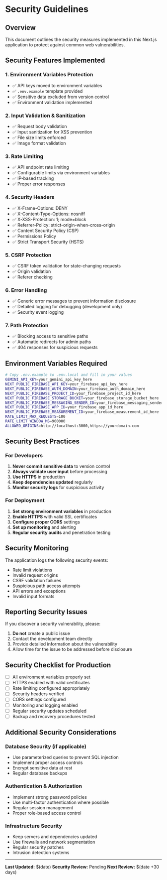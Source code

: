 # Security Guidelines

## Overview
This document outlines the security measures implemented in this Next.js application to protect against common web vulnerabilities.

## Security Features Implemented

### 1. Environment Variables Protection
- ✅ API keys moved to environment variables
- ✅ `.env.example` template provided
- ✅ Sensitive data excluded from version control
- ✅ Environment validation implemented

### 2. Input Validation & Sanitization
- ✅ Request body validation
- ✅ Input sanitization for XSS prevention
- ✅ File size limits enforced
- ✅ Image format validation

### 3. Rate Limiting
- ✅ API endpoint rate limiting
- ✅ Configurable limits via environment variables
- ✅ IP-based tracking
- ✅ Proper error responses

### 4. Security Headers
- ✅ X-Frame-Options: DENY
- ✅ X-Content-Type-Options: nosniff
- ✅ X-XSS-Protection: 1; mode=block
- ✅ Referrer-Policy: strict-origin-when-cross-origin
- ✅ Content Security Policy (CSP)
- ✅ Permissions Policy
- ✅ Strict Transport Security (HSTS)

### 5. CSRF Protection
- ✅ CSRF token validation for state-changing requests
- ✅ Origin validation
- ✅ Referer checking

### 6. Error Handling
- ✅ Generic error messages to prevent information disclosure
- ✅ Detailed logging for debugging (development only)
- ✅ Security event logging

### 7. Path Protection
- ✅ Blocking access to sensitive paths
- ✅ Automatic redirects for admin paths
- ✅ 404 responses for suspicious requests

## Environment Variables Required

```bash
# Copy .env.example to .env.local and fill in your values
GEMINI_API_KEY=your_gemini_api_key_here
NEXT_PUBLIC_FIREBASE_API_KEY=your_firebase_api_key_here
NEXT_PUBLIC_FIREBASE_AUTH_DOMAIN=your_firebase_auth_domain_here
NEXT_PUBLIC_FIREBASE_PROJECT_ID=your_firebase_project_id_here
NEXT_PUBLIC_FIREBASE_STORAGE_BUCKET=your_firebase_storage_bucket_here
NEXT_PUBLIC_FIREBASE_MESSAGING_SENDER_ID=your_firebase_messaging_sender_id_here
NEXT_PUBLIC_FIREBASE_APP_ID=your_firebase_app_id_here
NEXT_PUBLIC_FIREBASE_MEASUREMENT_ID=your_firebase_measurement_id_here
RATE_LIMIT_MAX_REQUESTS=100
RATE_LIMIT_WINDOW_MS=900000
ALLOWED_ORIGINS=http://localhost:3000,https://yourdomain.com
```

## Security Best Practices

### For Developers
1. **Never commit sensitive data** to version control
2. **Always validate user input** before processing
3. **Use HTTPS** in production
4. **Keep dependencies updated** regularly
5. **Monitor security logs** for suspicious activity

### For Deployment
1. **Set strong environment variables** in production
2. **Enable HTTPS** with valid SSL certificates
3. **Configure proper CORS** settings
4. **Set up monitoring** and alerting
5. **Regular security audits** and penetration testing

## Security Monitoring

The application logs the following security events:
- Rate limit violations
- Invalid request origins
- CSRF validation failures
- Suspicious path access attempts
- API errors and exceptions
- Invalid input formats

## Reporting Security Issues

If you discover a security vulnerability, please:
1. **Do not** create a public issue
2. Contact the development team directly
3. Provide detailed information about the vulnerability
4. Allow time for the issue to be addressed before disclosure

## Security Checklist for Production

- [ ] All environment variables properly set
- [ ] HTTPS enabled with valid certificates
- [ ] Rate limiting configured appropriately
- [ ] Security headers verified
- [ ] CORS settings configured
- [ ] Monitoring and logging enabled
- [ ] Regular security updates scheduled
- [ ] Backup and recovery procedures tested

## Additional Security Considerations

### Database Security (if applicable)
- Use parameterized queries to prevent SQL injection
- Implement proper access controls
- Encrypt sensitive data at rest
- Regular database backups

### Authentication & Authorization
- Implement strong password policies
- Use multi-factor authentication where possible
- Regular session management
- Proper role-based access control

### Infrastructure Security
- Keep servers and dependencies updated
- Use firewalls and network segmentation
- Regular security patches
- Intrusion detection systems

---

**Last Updated:** $(date)
**Security Review:** Pending
**Next Review:** $(date +30 days)
